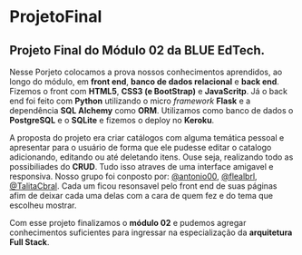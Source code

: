 # ProjetoFinal
## Projeto Final do Módulo 02 da BLUE EdTech.

Nesse Porjeto colocamos a prova nossos conhecimentos aprendidos, ao longo do módulo, em **front end**, **banco de dados relacional** e **back end**.
Fizemos o front com **HTML5**, **CSS3 (e BootStrap)** e **JavaScritp**. Já o back end foi feito com **Python** utilizando o micro *framework* **Flask** e a dependência **SQL Alchemy** como **ORM**. Utilizamos como banco de dados o **PostgreSQL** e o **SQLite** e fizemos o deploy no **Keroku**.

A proposta do projeto era criar catálogos com alguma temática pessoal e apresentar para o usuário de forma que ele pudesse editar o catalogo adicionando, editando ou até deletando itens. Ouse seja, realizando todo as possibiliades do **CRUD**. Tudo isso atraves de uma interface amigavel e responsiva.
Nosso grupo foi conposto por: [@antonio00](https://github.com/antonio00), [@flealbrl](https://github.com/flealbrl), [@TalitaCbral](https://github.com/TalitaCbral). Cada um ficou resonsavel pelo front end de suas páginas afim de deixar cada uma delas com a cara de quem fez e do tema que escolheu mostrar.

Com esse projeto finalizamos o **módulo 02** e pudemos agregar conhecimentos suficientes para ingressar na especialização da **arquitetura Full Stack**.

